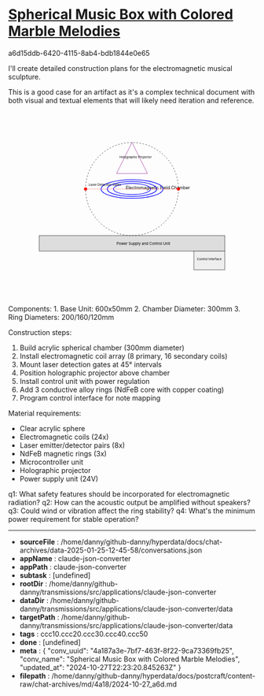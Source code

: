 # [Spherical Music Box with Colored Marble Melodies](https://claude.ai/chat/4a187a3e-7bf7-463f-8f22-9ca73369fb25)

a6d15ddb-6420-4115-8ab4-bdb1844e0e65

 I'll create detailed construction plans for the electromagnetic musical sculpture.

<antThinking>This is a good case for an artifact as it's a complex technical document with both visual and textual elements that will likely need iteration and reference.</antThinking>

<antArtifact identifier="musical-sculpture" type="image/svg+xml" title="Electromagnetic Musical Sculpture Blueprint">
<svg viewBox="0 0 800 600" xmlns="http://www.w3.org/2000/svg">
  <!-- Base Unit -->
  <rect x="100" y="400" width="600" height="50" fill="#ddd" stroke="black"/>
  <text x="350" y="430" font-size="12">Power Supply and Control Unit</text>
  
  <!-- Main Chamber -->
  <circle cx="400" cy="250" r="150" fill="none" stroke="black" stroke-dasharray="5,5"/>
  <text x="380" y="250" font-size="14">Electromagnetic Field Chamber</text>
  
  <!-- Levitation Rings -->
  <ellipse cx="400" cy="250" rx="100" ry="30" fill="none" stroke="blue" stroke-width="2"/>
  <ellipse cx="400" cy="250" rx="80" ry="24" fill="none" stroke="blue" stroke-width="2"/>
  <ellipse cx="400" cy="250" rx="60" ry="18" fill="none" stroke="blue" stroke-width="2"/>
  
  <!-- Laser Gates -->
  <line x1="250" y1="250" x2="550" y2="250" stroke="red" stroke-width="1" stroke-dasharray="2,2"/>
  <circle cx="250" cy="250" r="5" fill="red"/>
  <circle cx="550" cy="250" r="5" fill="red"/>
  <text x="260" y="240" font-size="10">Laser Detection Gates</text>
  
  <!-- Holographic Projector -->
  <path d="M400,100 L350,200 L450,200 Z" fill="none" stroke="purple"/>
  <text x="360" y="150" font-size="10">Holographic Projector</text>
  
  <!-- Control Panel -->
  <rect x="600" y="450" width="100" height="60" fill="#eee" stroke="black"/>
  <text x="610" y="480" font-size="10">Control Interface</text>
  
  <!-- Dimensions and Notes -->
  <text x="50" y="50" font-size="12" fill="blue">Components:</text>
  <text x="50" y="70" font-size="10">1. Base Unit: 600x50mm</text>
  <text x="50" y="85" font-size="10">2. Chamber Diameter: 300mm</text>
  <text x="50" y="100" font-size="10">3. Ring Diameters: 200/160/120mm</text>
</svg>
</antArtifact>

Construction steps:
1. Build acrylic spherical chamber (300mm diameter)
2. Install electromagnetic coil array (8 primary, 16 secondary coils)
3. Mount laser detection gates at 45° intervals
4. Position holographic projector above chamber
5. Install control unit with power regulation
6. Add 3 conductive alloy rings (NdFeB core with copper coating)
7. Program control interface for note mapping

Material requirements:
- Clear acrylic sphere
- Electromagnetic coils (24x)
- Laser emitter/detector pairs (8x)
- NdFeB magnetic rings (3x)
- Microcontroller unit
- Holographic projector
- Power supply unit (24V)

q1: What safety features should be incorporated for electromagnetic radiation?
q2: How can the acoustic output be amplified without speakers?
q3: Could wind or vibration affect the ring stability?
q4: What's the minimum power requirement for stable operation?

---

* **sourceFile** : /home/danny/github-danny/hyperdata/docs/chat-archives/data-2025-01-25-12-45-58/conversations.json
* **appName** : claude-json-converter
* **appPath** : claude-json-converter
* **subtask** : [undefined]
* **rootDir** : /home/danny/github-danny/transmissions/src/applications/claude-json-converter
* **dataDir** : /home/danny/github-danny/transmissions/src/applications/claude-json-converter/data
* **targetPath** : /home/danny/github-danny/transmissions/src/applications/claude-json-converter/data
* **tags** : ccc10.ccc20.ccc30.ccc40.ccc50
* **done** : [undefined]
* **meta** : {
  "conv_uuid": "4a187a3e-7bf7-463f-8f22-9ca73369fb25",
  "conv_name": "Spherical Music Box with Colored Marble Melodies",
  "updated_at": "2024-10-27T22:23:20.845263Z"
}
* **filepath** : /home/danny/github-danny/hyperdata/docs/postcraft/content-raw/chat-archives/md/4a18/2024-10-27_a6d.md